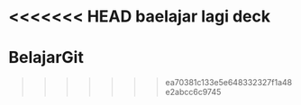 <<<<<<< HEAD
baelajar lagi deck
=======
# BelajarGit
>>>>>>> ea70381c133e5e648332327f1a48e2abcc6c9745
